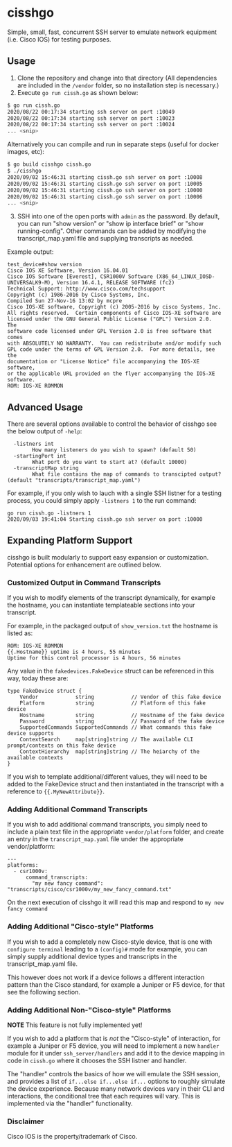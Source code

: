 # cisshgo
Simple, small, fast, concurrent SSH server to emulate network equipment (i.e. Cisco IOS) for testing purposes.

## Usage

1. Clone the repository and change into that directory (All dependencies are included in the `/vendor` folder, so no installation step is necessary.)
2. Execute `go run cissh.go` as shown below:

```bash
$ go run cissh.go 
2020/08/22 00:17:34 starting ssh server on port :10049
2020/08/22 00:17:34 starting ssh server on port :10023
2020/08/22 00:17:34 starting ssh server on port :10024
... <snip>
```

Alternatively you can compile and run in separate steps (useful for docker images, etc):

```bash
$ go build cisshgo cissh.go
$ ./cisshgo
2020/09/02 15:46:31 starting cissh.go ssh server on port :10008
2020/09/02 15:46:31 starting cissh.go ssh server on port :10005
2020/09/02 15:46:31 starting cissh.go ssh server on port :10000
2020/09/02 15:46:31 starting cissh.go ssh server on port :10006
... <snip>
```

3. SSH into one of the open ports with `admin` as the password. By default, you can run "show version"
 or "show ip interface brief" or "show running-config". Other commands can be added by modifying the
 transcript_map.yaml file and supplying transcripts as needed.

Example output:

```
test_device#show version
Cisco IOS XE Software, Version 16.04.01
Cisco IOS Software [Everest], CSR1000V Software (X86_64_LINUX_IOSD-UNIVERSALK9-M), Version 16.4.1, RELEASE SOFTWARE (fc2)
Technical Support: http://www.cisco.com/techsupport
Copyright (c) 1986-2016 by Cisco Systems, Inc.
Compiled Sun 27-Nov-16 13:02 by mcpre
Cisco IOS-XE software, Copyright (c) 2005-2016 by cisco Systems, Inc.
All rights reserved.  Certain components of Cisco IOS-XE software are
licensed under the GNU General Public License ("GPL") Version 2.0.  The
software code licensed under GPL Version 2.0 is free software that comes
with ABSOLUTELY NO WARRANTY.  You can redistribute and/or modify such
GPL code under the terms of GPL Version 2.0.  For more details, see the
documentation or "License Notice" file accompanying the IOS-XE software,
or the applicable URL provided on the flyer accompanying the IOS-XE
software.
ROM: IOS-XE ROMMON
```

## Advanced Usage

There are several options available to control the behavior
 of cisshgo see the below output of `-help`:

```
  -listners int
    	How many listeners do you wish to spawn? (default 50)
  -startingPort int
    	What port do you want to start at? (default 10000)
  -transcriptMap string
    	What file contains the map of commands to transcipted output? (default "transcripts/transcript_map.yaml")
```

For example, if you only wish to lauch with a single SSH listner for a testing process,
 you could simply apply `-listners 1` to the run command:

```
go run cissh.go -listners 1
2020/09/03 19:41:04 Starting cissh.go ssh server on port :10000
```

## Expanding Platform Support

cisshgo is built modularly to support easy expansion or customization. Potential options for enhancement are outlined below.

### Customized Output in Command Transcripts

If you wish to modify elements of the transcript dynamically, for example the hostname,
 you can instantiate templateable sections into your transcript.

For example, in the packaged output of `show_version.txt` the hostname is listed as:

```
ROM: IOS-XE ROMMON
{{.Hostname}} uptime is 4 hours, 55 minutes
Uptime for this control processor is 4 hours, 56 minutes
```

Any value in the `fakedevices.FakeDevice` struct can be referenced in this way, today these are:

```
type FakeDevice struct {
	Vendor            string            // Vendor of this fake device
	Platform          string            // Platform of this fake device
	Hostname          string            // Hostname of the fake device
	Password          string            // Password of the fake device
	SupportedCommands SupportedCommands // What commands this fake device supports
	ContextSearch     map[string]string // The available CLI prompt/contexts on this fake device
	ContextHierarchy  map[string]string // The heiarchy of the available contexts
}
```

If you wish to template additional/different values, they will need to be added to the FakeDevice struct
 and then instantiated in the transcript with a reference to `{{.MyNewAttribute}}`.

### Adding Additional Command Transcripts

If you wish to add additional command transcripts, you simply need to include a plain text file in the appropriate
 `vendor/platform` folder, and create an entry in the `transcript_map.yaml` file under the appropriate vendor/platform:

```
---
platforms:
  - csr1000v:
      command_transcripts:
        "my new fancy command": "transcripts/cisco/csr1000v/my_new_fancy_command.txt"
```

On the next execution of cisshgo it will read this map and respond to `my new fancy command`

### Adding Additional "Cisco-style" Platforms

If you wish to add a completely new Cisco-style device, that is one with `configure terminal`
 leading to a `(config)#` mode for example, you can simply supply additional device types and transcripts
 in the transcript_map.yaml file.

This however does not work if a device follows a different interaction pattern than the Cisco standard,
 for example a Juniper or F5 device, for that see the following section.

### Adding Additional Non-"Cisco-style" Platforms

**NOTE** This feature is not fully implemented yet!

If you wish to add a platform that is _not_ the "Cisco-style" of interaction, for example a Juniper or F5 device,
 you will need to implement a new `handler` module for it under `ssh_server/handlers` and add it to the 
 device mapping in code in `cissh.go` where it chooses the SSH listner and handler.

The "handler" controls the basics of how we will emulate the SSH session, and provides a list of
 `if...else if...else if...` options to roughly simulate the device experience. Because many network
  devices vary in their CLI and interactions, the conditional tree that each requires will vary.
  This is implemented via the "handler" functionality.

### Disclaimer
Cisco IOS is the property/trademark of Cisco.
